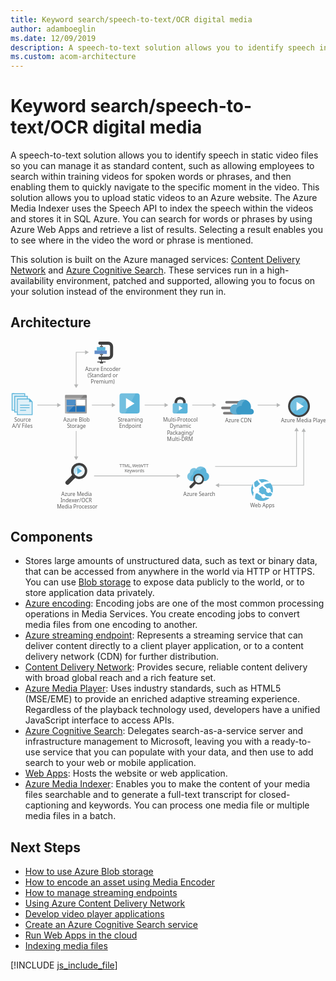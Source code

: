 ```yaml
---
title: Keyword search/speech-to-text/OCR digital media
author: adamboeglin
ms.date: 12/09/2019
description: A speech-to-text solution allows you to identify speech in static video files so you can manage it as standard content, such as allowing employees to search within training videos for spoken words or phrases, and then enabling them to quickly navigate to the specific moment in the video. This solution allows you to upload static videos to an Azure website. The Azure Media Indexer uses the Speech API to index the speech within the videos and stores it in SQL Azure. You can search for words or phrases by using Azure Web Apps and retrieve a list of results. Selecting a result enables you to see where in the video the word or phrase is mentioned.
ms.custom: acom-architecture
---
```

# Keyword search/speech-to-text/OCR digital media

A speech-to-text solution allows you to identify speech in static video files so you can manage it as standard content, such as allowing employees to search within training videos for spoken words or phrases, and then enabling them to quickly navigate to the specific moment in the video. This solution allows you to upload static videos to an Azure website. The Azure Media Indexer uses the Speech API to index the speech within the videos and stores it in SQL Azure. You can search for words or phrases by using Azure Web Apps and retrieve a list of results. Selecting a result enables you to see where in the video the word or phrase is mentioned.

This solution is built on the Azure managed services: [Content Delivery Network](/en-us/services/cdn/) and [Azure Cognitive Search](/en-us/services/search/). These services run in a high-availability environment, patched and supported, allowing you to focus on your solution instead of the environment they run in.


## Architecture

<svg class="architecture-diagram" aria-labelledby="digital-media-speech-text" height="387.693" viewbox="0 0 721.972 387.693" width="721.972" xmlns="https://www.w3.org/2000/svg"><title id="digital-media-speech-text">Keyword search/speech-to-text/OCR digital media</title><desc>A speech-to-text solution allows you to identify speech in static video files so you can manage it as standard content, such as allowing employees to search within training videos for spoken words or phrases, and then enabling them to quickly navigate to the specific moment in the video. This solution allows you to upload static videos to an Azure website. The Azure Media Indexer uses the Speech API to index the speech within the videos and stores it in SQL Azure. You can search for words or phrases by using Azure Web Apps and retrieve a list of results. Selecting a result enables you to see where in the video the word or phrase is mentioned.</desc><text fill="#5e5e5e" font-family="SegoeUI, Segoe UI" font-size="10" transform="translate(249.756 287.984)"><tspan letter-spacing="0.02em">T</tspan><tspan x="5.435" y="0">TML, </tspan><tspan letter-spacing="-0.039em" x="29.268" y="0">W</tspan><tspan x="38.218" y="0">eb</tspan><tspan letter-spacing="0.019em" x="49.326" y="0">VT</tspan><tspan x="61.162" y="0">T</tspan><tspan letter-spacing="-0.013em" x="11.985" y="12">K</tspan><tspan x="17.654" y="12">eywords</tspan></text><line fill="none" stroke="#b5b6b6" stroke-miterlimit="10" stroke-width="1.5" x1="108.534" x2="61.531" y1="145.49" y2="145.49"></line><polygon fill="#b5b6b6" points="107.112 140.628 115.531 145.49 107.112 150.351 107.112 140.628"></polygon><line fill="none" stroke="#b5b6b6" stroke-miterlimit="10" stroke-width="1.5" x1="150.531" x2="150.531" y1="264.493" y2="204.968"></line><polygon fill="#b5b6b6" points="155.393 263.07 150.531 271.49 145.67 263.07 155.393 263.07"></polygon><line fill="none" stroke="#b5b6b6" stroke-miterlimit="10" stroke-width="1.5" x1="233.534" x2="186.531" y1="145.49" y2="145.49"></line><polygon fill="#b5b6b6" points="232.112 140.628 240.531 145.49 232.112 150.351 232.112 140.628"></polygon><line fill="none" stroke="#b5b6b6" stroke-miterlimit="10" stroke-width="1.5" x1="354.534" x2="307.531" y1="145.49" y2="145.49"></line><polygon fill="#b5b6b6" points="353.112 140.628 361.531 145.49 353.112 150.351 353.112 140.628"></polygon><line fill="none" stroke="#b5b6b6" stroke-miterlimit="10" stroke-width="1.5" x1="464.534" x2="416.531" y1="145.49" y2="145.49"></line><polygon fill="#b5b6b6" points="463.112 140.628 471.531 145.49 463.112 150.351 463.112 140.628"></polygon><polyline fill="none" points="172.534 24.49 150.531 24.49 150.531 99.409" stroke="#b5b6b6" stroke-miterlimit="10" stroke-width="1.5"></polyline><polygon fill="#b5b6b6" points="171.112 19.628 179.531 24.49 171.112 29.351 171.112 19.628"></polygon><polygon fill="#b5b6b6" points="145.67 97.986 150.531 106.405 155.393 97.986 145.67 97.986"></polygon><path d="M425.7,326.719a12.174,12.174,0,0,1-3.2-3.2c-.2-.3-.3-.5-.5-.8l-.8.9-.1.1a2.092,2.092,0,0,0,.4.6,14.963,14.963,0,0,0,3.5,3.6,2.389,2.389,0,0,0,.7.3l.9-.9C426.2,327.019,426,326.919,425.7,326.719Z" fill="#1e1e1e" opacity="0.5" style="isolation:isolate" transform="translate(-1.604 -1.544)"></path><polyline fill="none" points="655.627 203.901 655.627 286.059 469.009 286.059" stroke="#b5b6b6" stroke-miterlimit="10" stroke-width="1.5"></polyline><polygon fill="#b5b6b6" points="650.765 205.324 655.627 196.905 660.488 205.324 650.765 205.324"></polygon><polyline fill="none" points="672.048 205.246 672.048 329.26 476.638 329.26" stroke="#b5b6b6" stroke-miterlimit="10" stroke-width="1.5"></polyline><polygon fill="#b5b6b6" points="667.186 206.669 672.048 198.25 676.91 206.669 667.186 206.669"></polygon><polygon fill="#b5b6b6" points="478.06 324.398 469.641 329.26 478.06 334.122 478.06 324.398"></polygon><line fill="none" stroke="#b5b6b6" stroke-miterlimit="10" stroke-width="1.5" x1="382.492" x2="191.573" y1="307.784" y2="307.784"></line><polygon fill="#b5b6b6" points="381.07 302.922 389.489 307.784 381.07 312.646 381.07 302.922"></polygon><line fill="none" stroke="#b5b6b6" stroke-miterlimit="10" stroke-width="1.5" x1="611.534" x2="566.531" y1="145.49" y2="145.49"></line><polygon fill="#b5b6b6" points="610.112 140.628 618.531 145.49 610.112 150.351 610.112 140.628"></polygon><text fill="#5e5e5e" font-family="SegoeUI, Segoe UI" font-size="12" transform="translate(121.175 183.959)">Azure Blob<tspan letter-spacing="-0.032em" x="8.429" y="14.4">S</tspan><tspan x="14.417" y="14.4">torage</tspan></text><path d="M126.56,164.4a1.88,1.88,0,0,0,1.8,1.9h46.3a1.9,1.9,0,0,0,1.9-1.9V131.3h-50Z" fill="#9fa0a2" transform="translate(-1.604 -1.544)"></path><path d="M174.66,123.6h-46.3a1.88,1.88,0,0,0-1.8,1.9v5.7h50v-5.7a1.9,1.9,0,0,0-1.9-1.9" fill="#7c7b7b" transform="translate(-1.604 -1.544)"></path><rect fill="#2272b9" height="13" width="20.4" x="128.656" y="133.156"></rect><rect fill="#2272b9" height="13" width="20.4" x="128.656" y="147.956"></rect><rect fill="#fff" height="13" width="20.3" x="150.856" y="133.156"></rect><rect fill="#2272b9" height="13" width="20.3" x="150.856" y="147.956"></rect><path d="M128.56,123.6a2.006,2.006,0,0,0-2,2v38.6a2.006,2.006,0,0,0,2,2h2.2l39.4-42.6Z" fill="#fff" opacity="0.2" style="isolation:isolate" transform="translate(-1.604 -1.544)"></path><text fill="#5e5e5e" font-family="SegoeUI, Segoe UI" font-size="12" transform="translate(246.103 183.959)"><tspan letter-spacing="-0.032em">S</tspan><tspan x="5.988" y="0">treaming</tspan><tspan x="2.965" y="14.4">Endpoint</tspan></text><path d="M297.561,160.68a5.52,5.52,0,0,1-5.52,5.52h-34.96a5.52,5.52,0,0,1-5.52-5.52V125.72a5.52,5.52,0,0,1,5.52-5.52h34.96a5.52,5.52,0,0,1,5.52,5.52Z" fill="#5bb4da" transform="translate(-1.604 -1.544)"></path><path d="M264.441,166.2h-7.36a5.52,5.52,0,0,1-5.52-5.52V125.72a5.52,5.52,0,0,1,5.52-5.52h31.28Z" fill="#fff" opacity="0.15" style="isolation:isolate" transform="translate(-1.604 -1.544)"></path><path d="M266.281,155.466V130.934l19.6,12.279Z" fill="#fff" transform="translate(-1.604 -1.544)"></path><rect fill="#b9539f" height="88.048" opacity="0" width="55.184" x="244.098" y="115.129"></rect><text fill="#5e5e5e" font-family="SegoeUI, Segoe UI" font-size="12" transform="translate(349.584 183.959)">Multi-Protocol<tspan x="15.422" y="14.4">Dynamic</tspan><tspan letter-spacing="-0.034em" x="9.105" y="28.8">P</tspan><tspan x="15.416" y="28.8">ackaging/</tspan><tspan x="9.067" y="43.2">Multi-DRM</tspan></text><text fill="#5e5e5e" font-family="SegoeUI, Segoe UI" font-size="12" transform="translate(549.315 379.293)"><tspan letter-spacing="-0.039em">W</tspan><tspan x="10.74" y="0">eb Apps</tspan></text><path d="M403.414,142.513h0v-1.671a12.434,12.434,0,0,0-3.342-8.658c-1.975-2.278-6.379-3.721-9.645-3.721s-7.67,1.443-9.645,3.721a12.785,12.785,0,0,0-3.342,8.658v1.671h0l6,.683v-1.519a9.68,9.68,0,0,1,1.823-5.772c1.139-1.291,3.569-1.9,5.164-1.975a7.7,7.7,0,0,1,5.164,1.975,7.253,7.253,0,0,1,1.823,4.86v2.43Z" fill="#3f3f3f" transform="translate(-1.604 -1.544)"></path><path d="M377.441,142.513h0c-2.962,0-4.025,1.747-4.025,4.025V162.41c0,1.975,1.215,4.025,3.493,4.025h27.036c2.582,0,3.493-2.05,3.493-4.025V146.538c0-2.05-.835-4.025-4.025-4.025H377.441Z" fill="#5bb4da" transform="translate(-1.604 -1.544)"></path><polygon fill="#fff" points="386.067 146.665 394.421 152.221 386.067 157.776 386.067 146.665"></polygon><path d="M397.338,142.513h-19.9c-2.962,0-4.025,1.747-4.025,4.025V162.41c0,1.975,1.215,4.025,3.493,4.025H382Z" fill="#fff" opacity="0.15" style="isolation:isolate" transform="translate(-1.604 -1.544)"></path><text fill="#5e5e5e" font-family="SegoeUI, Segoe UI" font-size="12" transform="translate(492.068 184.369)">Azure CDN</text><path d="M536.653,143.536h-39.9a3.009,3.009,0,0,1-3-3h0a3.009,3.009,0,0,1,3-3h39.9a3.009,3.009,0,0,1,3,3h0A3.009,3.009,0,0,1,536.653,143.536Z" fill="#7c7b7b" transform="translate(-1.604 -1.544)"></path><path d="M528.553,168.586h-36.9a3.009,3.009,0,0,1-3-3h0a3.009,3.009,0,0,1,3-3h36.9a3.009,3.009,0,0,1,3,3h0A3.009,3.009,0,0,1,528.553,168.586Z" fill="#7c7b7b" transform="translate(-1.604 -1.544)"></path><path d="M524.2,156.436H487.3a3.009,3.009,0,0,1-3-3h0a3.009,3.009,0,0,1,3-3h36.9a3.009,3.009,0,0,1,3,3h0A3.009,3.009,0,0,1,524.2,156.436Z" fill="#7c7b7b" transform="translate(-1.604 -1.544)"></path><path d="M559.3,162.136a6.371,6.371,0,0,0-6.3-6.45h-.9a20.411,20.411,0,0,0,.6-4.5,16.869,16.869,0,0,0-16.8-16.8,17.071,17.071,0,0,0-15.9,11.4,15.081,15.081,0,0,0-3.75-.6,11.7,11.7,0,0,0,0,23.4H553.3a6.626,6.626,0,0,0,6-6.45" fill="#3999c7" transform="translate(-1.604 -1.544)"></path><path d="M522.253,168.436a10.682,10.682,0,0,1-3.15-5.7,11.275,11.275,0,0,1,12.45-13.95,16.334,16.334,0,0,1,9.45-13.5,19.139,19.139,0,0,0-5.1-.9,17.071,17.071,0,0,0-15.9,11.4,15.081,15.081,0,0,0-3.75-.6,11.7,11.7,0,0,0,0,23.4h0l6-.15Z" fill="#fff" opacity="0.2" style="isolation:isolate" transform="translate(-1.604 -1.544)"></path><rect fill="#b9539f" height="55" opacity="0" width="75.26" x="482.969" y="131.542"></rect><path d="M225.251,43.051h-18.9a3.521,3.521,0,0,1,0-7.042h18.9a4.544,4.544,0,0,0,4.539-4.539V13.125a4.544,4.544,0,0,0-4.539-4.539h-18.9a3.521,3.521,0,0,1,0-7.042h18.9a11.594,11.594,0,0,1,11.581,11.581V31.471A11.594,11.594,0,0,1,225.251,43.051Z" fill="#3f3f3f" transform="translate(-1.604 -1.544)"></path><rect fill="#3f3f3f" height="1.76" width="19.056" x="199.001" y="45.77"></rect><rect fill="#3f3f3f" height="2.47" width="7.042" x="205.009" y="47.53"></rect><rect fill="#3f3f3f" height="40.489" width="1.76" x="207.649" y="7.042"></rect><rect fill="#618dc9" height="7.922" width="28.166" x="192.686" y="20.364"></rect><rect fill="#5bb4da" height="7.922" width="19.364" x="197.967" y="12.443"></rect><rect fill="#676767" height="2.641" width="7.042" x="205.009" y="9.802"></rect><rect fill="#676767" height="2.47" width="7.042" x="205.009" y="28.286"></rect><text fill="#5e5e5e" font-family="SegoeUI, Segoe UI" font-size="12" transform="translate(8.53 183.959)">Source<tspan x="-5.004" y="14.4">A/V Files</tspan></text><polygon fill="#5bb4da" points="49.023 135.856 45.123 131.956 43.423 130.356 43.223 130.356 14.623 130.356 14.623 168.356 50.623 168.356 50.623 137.756 50.623 137.556 49.023 135.856"></polygon><polygon fill="#fff" opacity="0.8" points="42.623 132.356 16.623 132.356 16.623 166.356 48.623 166.356 48.623 138.356 42.623 138.356 42.623 132.356" style="isolation:isolate"></polygon><path d="M23.227,159a.9.9,0,0,1,.9-.9h12.4a.9.9,0,1,1,0,1.8h-12.4a.9.9,0,0,1-.9-.9" fill="#5bb4da" transform="translate(-1.604 -1.544)"></path><path d="M23.227,152.8a.9.9,0,0,1,.9-.9h20.5a.9.9,0,0,1,0,1.8h-20.5a.9.9,0,0,1-.9-.9" fill="#5bb4da" transform="translate(-1.604 -1.544)"></path><path d="M23.227,147a.9.9,0,0,1,.9-.9h20.5a.9.9,0,1,1,0,1.8h-20.5a.9.9,0,0,1-.9-.9" fill="#5bb4da" transform="translate(-1.604 -1.544)"></path><rect fill="#5bb4da" height="6" width="29" x="4.623" y="118.356"></rect><rect fill="#5bb4da" height="40" width="6" x="2.623" y="118.356"></rect><polygon fill="#fff" opacity="0.8" points="6.623 120.356 4.623 120.356 4.623 156.356 8.623 156.356 8.623 124.356 31.623 124.356 31.623 120.356 6.623 120.356" style="isolation:isolate"></polygon><rect fill="#5bb4da" height="6" width="29" x="10.623" y="124.356"></rect><rect fill="#5bb4da" height="38" width="6" x="8.623" y="124.356"></rect><polygon fill="#fff" opacity="0.8" points="12.623 126.356 10.623 126.356 10.623 160.356 14.623 160.356 14.623 130.356 37.623 130.356 37.623 126.356 12.623 126.356" style="isolation:isolate"></polygon><rect fill="#b9539f" height="84.091" opacity="0" width="51.623" y="115.405"></rect><text fill="#5e5e5e" font-family="SegoeUI, Segoe UI" font-size="12" transform="translate(116.546 353.959)">Azure Media<tspan x="-2.039" y="14.4">Indexer/OCR </tspan><tspan x="-10.362" y="28.8">Media Processor</tspan></text><path d="M171.465,301.126A12.953,12.953,0,0,1,158.893,311a11.406,11.406,0,0,1-3.143-.449,13.447,13.447,0,0,1-4.191-1.946,13.745,13.745,0,0,1-3.293-3.293,13.1,13.1,0,0,1-1.946-10.327,12.953,12.953,0,0,1,12.572-9.878,11.406,11.406,0,0,1,3.143.449,13.041,13.041,0,0,1,7.933,5.837,12.339,12.339,0,0,1,1.5,9.729" fill="#fff" transform="translate(-1.604 -1.544)"></path><path d="M171.465,301.126A12.953,12.953,0,0,1,158.893,311a11.406,11.406,0,0,1-3.143-.449,13.447,13.447,0,0,1-4.191-1.946,13.745,13.745,0,0,1-3.293-3.293,13.1,13.1,0,0,1-1.946-10.327,12.953,12.953,0,0,1,12.572-9.878,11.406,11.406,0,0,1,3.143.449,13.041,13.041,0,0,1,7.933,5.837,12.339,12.339,0,0,1,1.5,9.729" fill="#5bb4da" opacity="0.1" style="isolation:isolate" transform="translate(-1.604 -1.544)"></path><path d="M165.927,287.206a12.694,12.694,0,0,0-3.891-1.646,11.406,11.406,0,0,0-3.143-.449,12.951,12.951,0,0,0-12.572,9.878,12.418,12.418,0,0,0,1.946,10.327,10.461,10.461,0,0,0,1.2,1.5,33.472,33.472,0,0,1,16.463-19.607" fill="#5bb4da" opacity="0.3" style="isolation:isolate" transform="translate(-1.604 -1.544)"></path><path d="M174.758,288.553a18.489,18.489,0,0,0-11.375-8.382,23.132,23.132,0,0,0-4.49-.6,18.565,18.565,0,0,0-17.961,14.069,18.111,18.111,0,0,0,1.946,13.62l-14.07,14.22a4.883,4.883,0,0,0,0,6.735,5.071,5.071,0,0,0,6.884,0L149.761,314a18.948,18.948,0,0,0,4.79,1.946,23.132,23.132,0,0,0,4.49.6A18.565,18.565,0,0,0,177,302.473,18.88,18.88,0,0,0,174.758,288.553Zm-3.293,12.573A12.953,12.953,0,0,1,158.893,311a11.406,11.406,0,0,1-3.143-.449,13.447,13.447,0,0,1-4.191-1.946,13.745,13.745,0,0,1-3.293-3.293,13.1,13.1,0,0,1-1.946-10.327,12.953,12.953,0,0,1,12.572-9.878,11.406,11.406,0,0,1,3.143.449,13.041,13.041,0,0,1,7.933,5.837A12.433,12.433,0,0,1,171.465,301.126Z" fill="#3f3f3f" transform="translate(-1.604 -1.544)"></path><path d="M148.415,313.249a18.23,18.23,0,0,1-4.79-4.79c-.3-.449-.449-.748-.748-1.2l-1.292,1.305-.084.085a3.73,3.73,0,0,0,.627,1,22.4,22.4,0,0,0,5.239,5.388,2.546,2.546,0,0,0,.914.449l1.481-1.5A13.338,13.338,0,0,0,148.415,313.249Z" fill="#1e1e1e" opacity="0.5" style="isolation:isolate" transform="translate(-1.604 -1.544)"></path><polygon fill="#5bb4da" points="152.954 289.065 163.954 296.381 152.954 303.696 152.954 289.065"></polygon><text fill="#5e5e5e" font-family="SegoeUI, Segoe UI" font-size="12" transform="translate(396.155 353.959)">Azure Search</text><path d="M450.8,301.819c0-.4.1-.9.1-1.3a12.869,12.869,0,0,0-13-12.8,12.621,12.621,0,0,0-10.5,5.2,9.309,9.309,0,0,0-5.2-1.5,9.8,9.8,0,0,0-9.8,9.7v.8a9.7,9.7,0,0,0-5.6,8.8c0,6,4.9,10.7,11.2,10.7h27.6c6.3,0,11.2-4.7,11.2-10.7A9.486,9.486,0,0,0,450.8,301.819Z" fill="#5bb4da" transform="translate(-1.604 -1.544)"></path><path d="M413.8,315.619c0-4.1,2.1-7.3,6-9.3v-.8a10.494,10.494,0,0,1,15.9-8.8,13.828,13.828,0,0,1,11.2-5.7h0a13.546,13.546,0,0,0-9-3.4,12.978,12.978,0,0,0-10.5,5.3,9.309,9.309,0,0,0-5.2-1.5,9.8,9.8,0,0,0-9.8,9.7v.8a9.7,9.7,0,0,0-5.6,8.8,10.6,10.6,0,0,0,8.4,10.4A11.236,11.236,0,0,1,413.8,315.619Z" fill="#fff" opacity="0.2" style="isolation:isolate" transform="translate(-1.604 -1.544)"></path><path d="M441.1,318.619a8.654,8.654,0,0,1-8.4,6.6,7.612,7.612,0,0,1-2.1-.3,8.98,8.98,0,0,1-2.8-1.3,9.19,9.19,0,0,1-2.2-2.2,8.751,8.751,0,0,1-1.3-6.9,8.654,8.654,0,0,1,8.4-6.6,7.613,7.613,0,0,1,2.1.3,8.713,8.713,0,0,1,5.3,3.9,8.243,8.243,0,0,1,1,6.5" fill="#fff" transform="translate(-1.604 -1.544)"></path><path d="M441.1,318.619a8.654,8.654,0,0,1-8.4,6.6,7.612,7.612,0,0,1-2.1-.3,8.98,8.98,0,0,1-2.8-1.3,9.19,9.19,0,0,1-2.2-2.2,8.751,8.751,0,0,1-1.3-6.9,8.654,8.654,0,0,1,8.4-6.6,7.613,7.613,0,0,1,2.1.3,8.713,8.713,0,0,1,5.3,3.9,8.243,8.243,0,0,1,1,6.5" fill="#5bb4da" opacity="0.1" style="isolation:isolate" transform="translate(-1.604 -1.544)"></path><path d="M437.4,309.319a8.486,8.486,0,0,0-2.6-1.1,7.612,7.612,0,0,0-2.1-.3,8.654,8.654,0,0,0-8.4,6.6,8.3,8.3,0,0,0,1.3,6.9,7.006,7.006,0,0,0,.8,1,22.367,22.367,0,0,1,11-13.1" fill="#5bb4da" opacity="0.3" style="isolation:isolate" transform="translate(-1.604 -1.544)"></path><path d="M443.3,310.219a12.352,12.352,0,0,0-7.6-5.6,15.438,15.438,0,0,0-3-.4,12.4,12.4,0,0,0-12,9.4,12.1,12.1,0,0,0,1.3,9.1l-9.4,9.5a3.263,3.263,0,0,0,0,4.5,3.389,3.389,0,0,0,4.6,0l9.4-9.5a12.66,12.66,0,0,0,3.2,1.3,15.438,15.438,0,0,0,3,.4,12.4,12.4,0,0,0,12-9.4A12.614,12.614,0,0,0,443.3,310.219Zm-2.2,8.4a8.654,8.654,0,0,1-8.4,6.6,7.612,7.612,0,0,1-2.1-.3,8.98,8.98,0,0,1-2.8-1.3,9.19,9.19,0,0,1-2.2-2.2,8.751,8.751,0,0,1-1.3-6.9,8.654,8.654,0,0,1,8.4-6.6,7.613,7.613,0,0,1,2.1.3,8.713,8.713,0,0,1,5.3,3.9A8.306,8.306,0,0,1,441.1,318.619Z" fill="#3f3f3f" transform="translate(-1.604 -1.544)"></path><rect fill="#b9539f" height="72.911" opacity="0" width="68.393" x="395.924" y="284.384"></rect><text fill="#5e5e5e" font-family="SegoeUI, Segoe UI" font-size="12" transform="translate(619.878 184.406)">Azure Media Player</text><text fill="#5e5e5e" font-family="SegoeUI, Segoe UI" font-size="12" transform="translate(171.088 67.293)">Azure Encoder<tspan x="5.584" y="14.4">(</tspan><tspan letter-spacing="-0.032em" x="9.205" y="14.4">S</tspan><tspan x="15.193" y="14.4">tandard or</tspan><tspan x="12.741" y="28.8">Premium)</tspan></text><path d="M593.261,361.408a24.995,24.995,0,1,1,4.656-35.03,24.9,24.9,0,0,1-4.656,35.03" fill="#5bb4da" transform="translate(-1.604 -1.544)"></path><path d="M588.668,345.947a5.385,5.385,0,0,0,7.541,1c.123-.094.218-.208.33-.309,2.409,1.7,4.082,2.817,5.025,3.459a21.566,21.566,0,0,0,.67-2.142c-1-.741-2.343-1.778-4.29-3.356a5.34,5.34,0,0,0-7.666-6.548c-2.546-2.284-5.343-4.9-8.293-7.833,9.165-4.929,15.676-4.207,15.676-4.207a25.109,25.109,0,0,0-3.606-3.7,26.627,26.627,0,0,0-16.729,3.119l0,0h0q-3.429-3.589-6.983-7.712a23.264,23.264,0,0,0-3.312,1.347,53.84,53.84,0,0,0,6.754,8.565h0l.017.017a46.293,46.293,0,0,0-6.944,6.015c-.29.309-.569.62-.842.931a7.546,7.546,0,0,0-4.117.282,18.265,18.265,0,0,1-1.724-10.832,26.353,26.353,0,0,0-2.692,3.267,16.016,16.016,0,0,0,.985,10.1,7.538,7.538,0,0,0-.005,9.153,7.743,7.743,0,0,0,.559.645,37.87,37.87,0,0,0-1.46,8.761c.237.322.237.582.472.9a25.375,25.375,0,0,0,4.16,4.008,27.556,27.556,0,0,1,1.714-11.372,7.507,7.507,0,0,0,3.483-.566c.64.563,1.31,1.132,2.025,1.711a41.672,41.672,0,0,0,7.285,4.643,4.941,4.941,0,0,0,7.951,4.437,4.918,4.918,0,0,0,1.108-1.216,44.6,44.6,0,0,0,9.806,1.019c.386,0,2.177-2.436,3.2-3.946a26.373,26.373,0,0,1-12.3-.84,4.913,4.913,0,0,0-7.516-3.113,46.853,46.853,0,0,1-6.758-4.49q-.707-.559-1.359-1.118a7.578,7.578,0,0,0,.318-7.55c.286-.286.567-.573.871-.857a54.887,54.887,0,0,1,6.519-5.274c-.082-.076-.156-.156-.236-.233.081.075.157.152.239.227h0c3.121,2.886,6.43,5.621,9.564,8.065A5.348,5.348,0,0,0,588.668,345.947Z" fill="#fff" transform="translate(-1.604 -1.544)"></path><circle cx="661.22" cy="148.168" fill="#5bb4da" r="24"></circle><path d="M645.853,166.683a24,24,0,1,1,33.941-33.941Z" fill="#fff" opacity="0.15" style="isolation:isolate" transform="translate(-1.604 -1.544)"></path><polygon fill="#fff" points="655.627 158.446 655.665 137.89 672.048 148.179 655.627 158.446"></polygon><path d="M662.824,129.342a20.37,20.37,0,1,1-20.37,20.37,20.37,20.37,0,0,1,20.37-20.37m0-4.63a25,25,0,1,0,25,25,25.028,25.028,0,0,0-25-25Z" fill="#3f3f3f" transform="translate(-1.604 -1.544)"></path></svg>

## Components
* Stores large amounts of unstructured data, such as text or binary data, that can be accessed from anywhere in the world via HTTP or HTTPS. You can use [Blob storage](https://azure.microsoft.com/services/storage/blobs/) to expose data publicly to the world, or to store application data privately.
* [Azure encoding](https://azure.microsoft.com/services/media-services/encoding/): Encoding jobs are one of the most common processing operations in Media Services. You create encoding jobs to convert media files from one encoding to another.
* [Azure streaming endpoint](https://azure.microsoft.com/services/media-services/live-on-demand/): Represents a streaming service that can deliver content directly to a client player application, or to a content delivery network (CDN) for further distribution.
* [Content Delivery Network](https://azure.microsoft.com/services/cdn/): Provides secure, reliable content delivery with broad global reach and a rich feature set.
* [Azure Media Player](https://azure.microsoft.com/services/media-services/media-player/): Uses industry standards, such as HTML5 (MSE/EME) to provide an enriched adaptive streaming experience. Regardless of the playback technology used, developers have a unified JavaScript interface to access APIs.
* [Azure Cognitive Search](https://azure.microsoft.com/services/search/): Delegates search-as-a-service server and infrastructure management to Microsoft, leaving you with a ready-to-use service that you can populate with your data, and then use to add search to your web or mobile application.
* [Web Apps](https://azure.microsoft.com/services/app-service/web/): Hosts the website or web application.
* [Azure Media Indexer](https://azure.microsoft.com/services/media-services/media-indexer/): Enables you to make the content of your media files searchable and to generate a full-text transcript for closed-captioning and keywords. You can process one media file or multiple media files in a batch.

## Next Steps
* [How to use Azure Blob storage](https://docs.microsoft.com/api/Redirect/documentation/articles/storage-dotnet-how-to-use-blobs/)
* [How to encode an asset using Media Encoder](https://docs.microsoft.com/api/Redirect/documentation/articles/media-services-dotnet-encode-with-media-encoder-standard/)
* [How to manage streaming endpoints](https://docs.microsoft.com/api/Redirect/documentation/articles/media-services-manage-origins/)
* [Using Azure Content Delivery Network](https://docs.microsoft.com/api/Redirect/documentation/articles/cdn-create-new-endpoint/)
* [Develop video player applications](https://docs.microsoft.com/api/Redirect/documentation/articles/media-services-develop-video-players/)
* [Create an Azure Cognitive Search service](https://docs.microsoft.com/api/Redirect/documentation/articles/search-create-service-portal/)
* [Run Web Apps in the cloud](https://docs.microsoft.com/api/Redirect/documentation/articles/app-service-web-overview/)
* [Indexing media files](https://docs.microsoft.com/api/Redirect/documentation/articles/media-services-index-content/)

[!INCLUDE [js_include_file](../../_js/index.md)]
